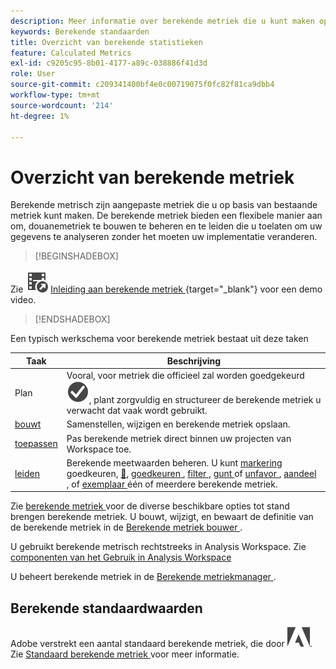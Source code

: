 ```yaml
---
description: Meer informatie over berekende metriek die u kunt maken op basis van bestaande metriek.
keywords: Berekende standaarden
title: Overzicht van berekende statistieken
feature: Calculated Metrics
exl-id: c9205c95-8b01-4177-a89c-038886f41d3d
role: User
source-git-commit: c209341400bf4e0c00719075f0fc82f81ca9dbb4
workflow-type: tm+mt
source-wordcount: '214'
ht-degree: 1%

---
```


# Overzicht van berekende metriek

Berekende metrisch zijn aangepaste metriek die u op basis van bestaande metriek kunt maken. De berekende metriek bieden een flexibele manier aan om, douanemetriek te bouwen te beheren en te leiden die u toelaten om uw gegevens te analyseren zonder het moeten uw implementatie veranderen.



>[!BEGINSHADEBOX]

Zie ![ VideoCheckedOut ](/help/assets/icons/VideoCheckedOut.svg) [ Inleiding aan berekende metriek ](https://video.tv.adobe.com/v/31787/?quality=12&learn=on){target="_blank"} voor een demo video.

>[!ENDSHADEBOX]

Een typisch werkschema voor berekende metriek bestaat uit deze taken

| Taak | Beschrijving |
| --- | --- |
| Plan | Vooral, voor metriek die officieel zal worden goedgekeurd ![ CheckmarkCircle ](/help/assets/icons/CheckmarkCircle.svg), plant zorgvuldig en structureer de berekende metriek u verwacht dat vaak wordt gebruikt. |
| [ bouwt ](/help/components/calc-metrics/cm-workflow/cm-build-metrics.md) | Samenstellen, wijzigen en berekende metriek opslaan. |
| [ toepassen ](/help/components/use-components-in-workspace.md) | Pas berekende metriek direct binnen uw projecten van Workspace toe. |
| [ leiden ](/help/components/calc-metrics/cm-workflow/cm-manager.md) | Berekende meetwaarden beheren. U kunt [ markering ](/help/components/calc-metrics/cm-workflow/cm-tagging.md) goedkeuren, [&#128279;](/help/components/calc-metrics/cm-workflow/cm-approving.md), [ goedkeuren ](/help/components/calc-metrics/cm-workflow/cm-approving.md), [ filter ](/help/components/calc-metrics/cm-workflow/cm-filter.md), [ gunt ](/help/components/calc-metrics/cm-workflow/cm-favorite.md) of [ unfavor ](/help/components/calc-metrics/cm-workflow/cm-favorite.md), [ aandeel ](/help/components/calc-metrics/cm-workflow/cm-sharing.md), of [ exemplaar ](/help/components/calc-metrics/cm-workflow/cm-copy.md) één of meerdere berekende metriek. |

Zie [ berekende metriek ](/help/components/calc-metrics/cm-workflow/cm-workflow.md) voor de diverse beschikbare opties tot stand brengen berekende metriek. U bouwt, wijzigt, en bewaart de definitie van de berekende metriek in de [ Berekende metriek bouwer ](cm-workflow/cm-build-metrics.md).

U gebruikt berekende metrisch rechtstreeks in Analysis Workspace. Zie [ componenten van het Gebruik in Analysis Workspace ](/help/components/use-components-in-workspace.md)

U beheert berekende metriek in de [ Berekende metriekmanager ](cm-workflow/cm-manager.md).

## Berekende standaardwaarden

Adobe verstrekt een aantal standaard berekende metriek, die door ![ wordt geïdentificeerd AdobeLogoSmall ](/help/assets/icons/AdobeLogoSmall.svg). Zie [ Standaard berekende metriek ](/help/components/calc-metrics/default-calcmetrics.md) voor meer informatie.
